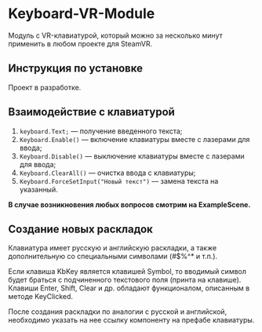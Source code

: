 

# Keyboard-VR-Module

Модуль с VR-клавиатурой, который можно за несколько минут применить в любом проекте для SteamVR.

## Инструкция по установке

Проект в разработке.
<!---

[//]: # (TODO: Скриншоты по установке)

1. Устанавливаем SteamVR, если этого еще не сделали;
2. Скачиваем Unity Package из вкладки Releases;
3. Импортируем файл Unity Package;
4. Добавляем на обе руки игрока префаб KbKeyPointer;
5. Добавляем на сцену префаб клавиатуры;
6. Указываем ссылки на два KbKeyPointer компоненту на префабе клавиатуры.

-->

## Взаимодействие с клавиатурой

1. `keyboard.Text;` — получение введенного текста;
2. `Keyboard.Enable()` — включение клавиатуры вместе с лазерами для ввода;
3. `Keyboard.Disable()` — выключение клавиатуры вместе с лазерами для ввода;
4. `Keyboard.ClearAll()` — очистка ввода с клавиатуры;
5. `Keyboard.ForceSetInput("Новый текст")` — замена текста на указанный.

**В случае возникновения любых вопросов смотрим на ExampleScene.**

## Создание новых раскладок

Клавиатура имеет русскую и английскую раскладки, а также дополнительную со специальными символами (#$%^* и т.п.).

Если клавиша KbKey является клавишей Symbol, то вводимый символ будет браться с подчиненного текстового поля (принта на клавише). Клавиши Enter, Shift, Clear и др. обладают функционалом, описанным в методе KeyClicked.

После создания раскладки по аналогии с русской и английской, необходимо указать на нее ссылку компоненту на префабе клавиатуры.

[//]: # (TODO: Скриншот массива ссылок на раскладки)